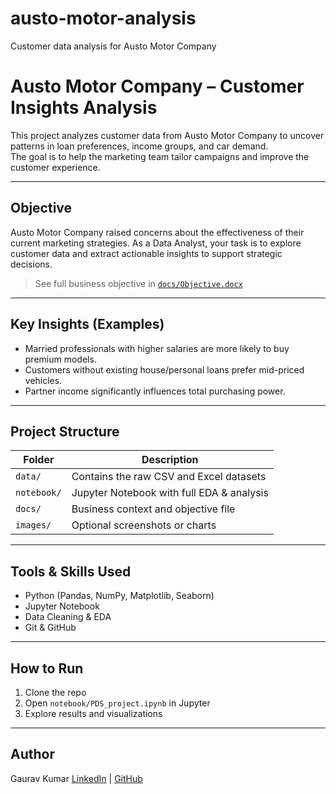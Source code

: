 # austo-motor-analysis
Customer data analysis for Austo Motor Company

# Austo Motor Company – Customer Insights Analysis

This project analyzes customer data from Austo Motor Company to uncover patterns in loan preferences, income groups, and car demand.  
The goal is to help the marketing team tailor campaigns and improve the customer experience.

---

## Objective
Austo Motor Company raised concerns about the effectiveness of their current marketing strategies. As a Data Analyst, your task is to explore customer data and extract actionable insights to support strategic decisions.

> See full business objective in [`docs/Objective.docx`]([docs/Objective.docx])

---

## Key Insights (Examples)
- Married professionals with higher salaries are more likely to buy premium models.
- Customers without existing house/personal loans prefer mid-priced vehicles.
- Partner income significantly influences total purchasing power.

---

## Project Structure

| Folder        | Description                              |
|---------------|------------------------------------------|
| `data/`       | Contains the raw CSV and Excel datasets  |
| `notebook/`   | Jupyter Notebook with full EDA & analysis |
| `docs/`       | Business context and objective file       |
| `images/`     | Optional screenshots or charts            |

---

## Tools & Skills Used
- Python (Pandas, NumPy, Matplotlib, Seaborn)
- Jupyter Notebook
- Data Cleaning & EDA
- Git & GitHub

---

## How to Run
1. Clone the repo
2. Open `notebook/PDS_project.ipynb` in Jupyter
3. Explore results and visualizations

---

## Author
Gaurav Kumar 
[LinkedIn](https://www.linkedin.com/in/YOURNAME) | [GitHub](https://github.com/YOURUSERNAME)
